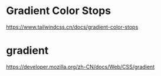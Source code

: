 # Gradient Color Stops

<https://www.tailwindcss.cn/docs/gradient-color-stops>

# gradient

<https://developer.mozilla.org/zh-CN/docs/Web/CSS/gradient>
